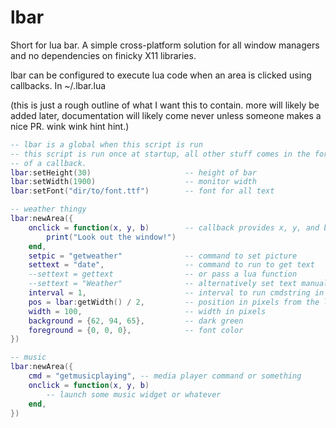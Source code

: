 # lbar

Short for lua bar. A simple cross-platform solution for all window managers
and no dependencies on finicky X11 libraries.

lbar can be configured to execute lua code when an area is clicked using
callbacks. In ~/.lbar.lua

(this is just a rough outline of what I want this to contain. more will
likely be added later, documentation will likely come never unless someone
makes a nice PR. wink wink hint hint.)

```lua
-- lbar is a global when this script is run
-- this script is run once at startup, all other stuff comes in the form
-- of a callback.
lbar:setHeight(30)                     -- height of bar
lbar:setWidth(1900)                    -- monitor width
lbar:setFont("dir/to/font.ttf")        -- font for all text

-- weather thingy
lbar:newArea({
    onclick = function(x, y, b)        -- callback provides x, y, and button
        print("Look out the window!")
    end,
    setpic = "getweather"              -- command to set picture
    settext = "date",                  -- command to run to get text
    --settext = gettext                -- or pass a lua function
    --settext = "Weather"              -- alternatively set text manually:
    interval = 1,                      -- interval to run cmdstring in seconds
    pos = lbar:getWidth() / 2,         -- position in pixels from the left side
    width = 100,                       -- width in pixels
    background = {62, 94, 65},         -- dark green
    foreground = {0, 0, 0},            -- font color
})

-- music
lbar:newArea({
    cmd = "getmusicplaying", -- media player command or something
    onclick = function(x, y, b)
        -- launch some music widget or whatever
    end,
})

```

